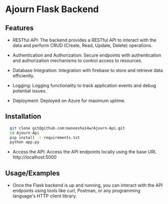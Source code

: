 
# Ajourn Flask Backend




## Features

- RESTful API: The backend provides a RESTful API to interact with the data and perform CRUD (Create, Read, Update, Delete) operations.

- Authentication and Authorization: Secure endpoints with authentication and authorization mechanisms to control access to resources.

- Database Integration: Integration with firebase to store and retrieve data efficiently.

- Logging: Logging functionality to track application events and debug potential issues.

- Deployment: Deployed on Azure for maximum uptime.


## Installation

```bash
  git clone git@github.com:maneesha14w/Ajourn-Api.git
  cd Ajourn-Api
  pip install -r requirements.txt
  python app.py
```
- Access the API: Access the API endpoints locally using the base URL http://localhost:5000


## Usage/Examples

- Once the Flask backend is up and running, you can interact with the API endpoints using tools like curl, Postman, or any programming language's HTTP client library.



